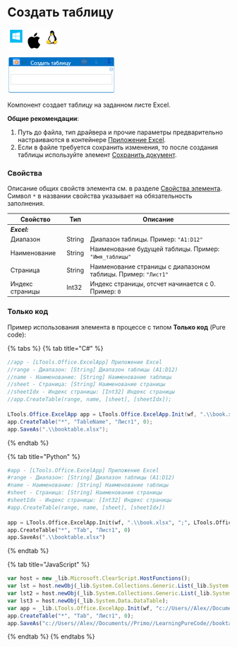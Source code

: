 # Создать таблицу

![](<../../../.gitbook/assets/image (100) (1) (1) (1) (1) (1) (1) (1) (1) (42).png>)

![](../../../.gitbook/assets/excel-create-table.png)

Компонент создает таблицу на заданном листе Excel.

**Общие рекомендации**:

1. Путь до файла, тип драйвера и прочие параметры предварительно настраиваются в контейнере [Приложение Excel](https://docs.primo-rpa.ru/primo-rpa/g_elements/el_basic/els_excel/el_excel_app).
2. Если в файле требуется сохранить изменения, то после создания таблицы используйте элемент [Сохранить документ](https://docs.primo-rpa.ru/primo-rpa/g_elements/el_basic/els_excel/el_excel_save).

### Свойства
Описание общих свойств элемента см. в разделе [Свойства элемента](https://docs.primo-rpa.ru/primo-rpa/primo-studio/process/elements#svoistva-elementa).\
Символ `*` в названии свойства указывает на обязательность заполнения.

| Свойство        | Тип    | Описание                                                                                                                                      |
| --------------- | ------ | --------------------------------------------------------------------------------------------------------------------------------------------- |
| _**Excel:**_    |        |                                                                                                                                              |
| Диапазон        | String | Диапазон таблицы. Пример: `"A1:D12"`                                                                                                          |
| Наименование    | String | Наименование будущей таблицы. Пример: `"Имя_таблицы"`                                                                                         |
| Страница        | String | Наименование страницы с диапазоном таблицы. Пример: `"Лист1"`                                                                                 |
| Индекс страницы | Int32  | Индекс страницы, отсчет начинается с 0. Пример: `0`                                                                                           |

### Только код
Пример использования элемента в процессе с типом **Только код** (Pure code):
  
{% tabs %}
{% tab title="C#" %}
```csharp
//app - [LTools.Office.ExcelApp] Приложение Excel
//range - Диапазон: [String] Диапазон таблицы (A1:D12)
//name - Наименование: [String] Наименование таблицы
//sheet - Страница: [String] Наименование страницы
//sheetIdx - Индекс страницы: [Int32] Индекс страницы
//app.CreateTable(range, name, [sheet], [sheetIdx]);
		
LTools.Office.ExcelApp app = LTools.Office.ExcelApp.Init(wf, ".\\book.xlsx", ";", LTools.Office.Model.InteropTypes.DX);
app.CreateTable("*", "TableName", "Лист1", 0);
app.SaveAs(".\\booktable.xlsx");
```
{% endtab %}

{% tab title="Python" %}
```python
#app - [LTools.Office.ExcelApp] Приложение Excel
#range - Диапазон: [String] Диапазон таблицы (A1:D12)
#name - Наименование: [String] Наименование таблицы
#sheet - Страница: [String] Наименование страницы
#sheetIdx - Индекс страницы: [Int32] Индекс страницы
#app.CreateTable(range, name, [sheet], [sheetIdx])
		
app = LTools.Office.ExcelApp.Init(wf, ".\\book.xlsx", ";", LTools.Office.Model.InteropTypes.DX)
app.CreateTable("*", "Tab", "Лист1", 0)
app.SaveAs(".\\booktable.xlsx")
```
{% endtab %}

{% tab title="JavaScript" %}
```javascript
var host = new _lib.Microsoft.ClearScript.HostFunctions();
var lst = host.newObj(_lib.System.Collections.Generic.List(_lib.System.Collections.Generic.List(_lib.System.String)));
var lst2 = host.newObj(_lib.System.Collections.Generic.List(_lib.System.Collections.Generic.List(_lib.LTools.Office.Model.ExcelCellInfo)));
var lst3 = host.newObj(_lib.System.Data.DataTable);
var app = _lib.LTools.Office.ExcelApp.Init(wf, "c://Users//Alex//Documents//Primo//LearningPureCode//book.xlsx", ";", _lib.LTools.Office.Model.InteropTypes.DX);	
app.CreateTable("*", "Tab", "Лист1", 0);
app.SaveAs("c://Users//Alex//Documents//Primo//LearningPureCode//booktable.xlsx");
```
{% endtab %}
{% endtabs %}
